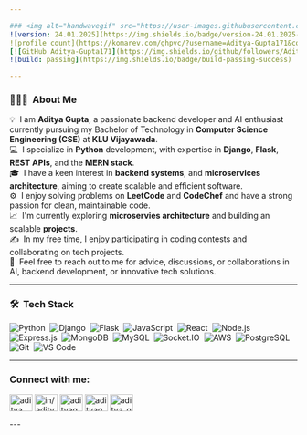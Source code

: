 ```yaml
---

### <img alt="handwavegif" src="https://user-images.githubusercontent.com/39513876/112366216-8cfe7400-8cfe-11eb-8116-7d3dbae20e97.gif" width='40' align="left"/> Hello there!
![version: 24.01.2025](https://img.shields.io/badge/version-24.01.2025-informational) &nbsp;
![profile count](https://komarev.com/ghpvc/?username=Aditya-Gupta171&color=blue)&nbsp;
[![GitHub Aditya-Gupta171](https://img.shields.io/github/followers/Aditya-Gupta171?label=follow&style=social)](https://github.com/Aditya-Gupta171)&nbsp;
![build: passing](https://img.shields.io/badge/build-passing-success)

---
```


### 👨🏻‍💻 &nbsp;About Me

💡 &nbsp;I am **Aditya Gupta**, a passionate backend developer and AI enthusiast currently pursuing my Bachelor of Technology in **Computer Science Engineering (CSE)** at **KLU Vijayawada**.  
💻 &nbsp;I specialize in **Python** development, with expertise in **Django**, **Flask**, **REST APIs**, and the **MERN stack**.  
🎓 &nbsp;I have a keen interest in **backend systems**, and **microservices architecture**, aiming to create scalable and efficient software.  
⚙️ &nbsp;I enjoy solving problems on **LeetCode** and **CodeChef** and have a strong passion for clean, maintainable code.  
📈 &nbsp;I'm currently exploring **microservies architecture** and building an scalable **projects**.  
✍️ &nbsp;In my free time, I enjoy participating in coding contests and collaborating on tech projects.  
💬 &nbsp;Feel free to reach out to me for advice, discussions, or collaborations in AI, backend development, or innovative tech solutions.  

---

### 🛠 &nbsp;Tech Stack

![Python](https://img.shields.io/badge/-Python-05122A?style=flat&logo=python)&nbsp;
![Django](https://img.shields.io/badge/-Django-05122A?style=flat&logo=django&logoColor=092E20)&nbsp;
![Flask](https://img.shields.io/badge/-Flask-05122A?style=flat&logo=flask)&nbsp;
![JavaScript](https://img.shields.io/badge/-JavaScript-05122A?style=flat&logo=javascript)&nbsp;
![React](https://img.shields.io/badge/-React-05122A?style=flat&logo=react&logoColor=61DAFB)&nbsp;
![Node.js](https://img.shields.io/badge/-Node.js-05122A?style=flat&logo=node.js&logoColor=8CC84B)&nbsp;
![Express.js](https://img.shields.io/badge/-Express.js-05122A?style=flat&logo=express&logoColor=000000)&nbsp;
![MongoDB](https://img.shields.io/badge/-MongoDB-05122A?style=flat&logo=mongodb&logoColor=4EA94B)&nbsp;
![MySQL](https://img.shields.io/badge/-MySQL-05122A?style=flat&logo=mysql&logoColor=4479A1)&nbsp;
![Socket.IO](https://img.shields.io/badge/-Socket.IO-05122A?style=flat&logo=socket.io)&nbsp;
![AWS](https://img.shields.io/badge/-AWS-05122A?style=flat&logo=amazon-aws&logoColor=FF9900)&nbsp;
![PostgreSQL](https://img.shields.io/badge/-PostgreSQL-05122A?style=flat&logo=postgresql&logoColor=336791)&nbsp;
![Git](https://img.shields.io/badge/-Git-05122A?style=flat&logo=git)&nbsp;
![VS Code](https://img.shields.io/badge/-VS%20Code-05122A?style=flat&logo=visual-studio-code&logoColor=007ACC)&nbsp;

---

<h3 align="left">Connect with me:</h3>
<p align="left">
<a href="https://twitter.com/aditya__gupta27" target="blank"><img align="center" src="https://raw.githubusercontent.com/rahuldkjain/github-profile-readme-generator/master/src/images/icons/Social/twitter.svg" alt="aditya__gupta27" height="30" width="40" /></a>
<a href="https://linkedin.com/in/in/adityagupta27" target="blank"><img align="center" src="https://raw.githubusercontent.com/rahuldkjain/github-profile-readme-generator/master/src/images/icons/Social/linked-in-alt.svg" alt="in/adityagupta27" height="30" width="40" /></a>
<a href="https://www.codechef.com/users/adityagupta63" target="blank"><img align="center" src="https://cdn.jsdelivr.net/npm/simple-icons@3.1.0/icons/codechef.svg" alt="adityagupta63" height="30" width="40" /></a>
<a href="https://codeforces.com/profile/adityagupta63" target="blank"><img align="center" src="https://raw.githubusercontent.com/rahuldkjain/github-profile-readme-generator/master/src/images/icons/Social/codeforces.svg" alt="adityagupta63" height="30" width="40" /></a>
<a href="https://www.leetcode.com/aditya_gupta27" target="blank"><img align="center" src="https://raw.githubusercontent.com/rahuldkjain/github-profile-readme-generator/master/src/images/icons/Social/leet-code.svg" alt="aditya_gupta27" height="30" width="40" /></a>
</p>
---
